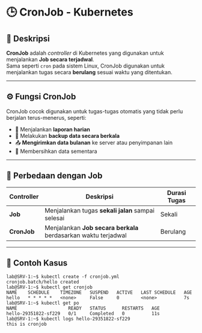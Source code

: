 # 🕒 CronJob - Kubernetes

## 📘 Deskripsi
**CronJob** adalah *controller* di Kubernetes yang digunakan untuk menjalankan **Job secara terjadwal**.  
Sama seperti `cron` pada sistem Linux, CronJob digunakan untuk menjalankan tugas secara **berulang** sesuai waktu yang ditentukan.

---

## ⚙️ Fungsi CronJob
CronJob cocok digunakan untuk tugas-tugas otomatis yang tidak perlu berjalan terus-menerus, seperti:

- 📅 Menjalankan **laporan harian**
- 💾 Melakukan **backup data secara berkala**
- 📤 **Mengirimkan data bulanan** ke server atau penyimpanan lain
- 🧹 Membersihkan data sementara

---

## 🧩 Perbedaan dengan Job
| Controller  |                                Deskripsi                       | Durasi Tugas  |
|-------------|----------------------------------------------------------------|---------------|
| **Job**     | Menjalankan tugas **sekali jalan** sampai selesai              |     Sekali    |
| **CronJob** | Menjalankan **Job secara berkala** berdasarkan waktu terjadwal |   Berulang    |

---

## 🧠 Contoh Kasus
```
lab@SRV-1:~$ kubectl create -f cronjob.yml
cronjob.batch/hello created
lab@SRV-1:~$ kubectl get cronjob
NAME    SCHEDULE    TIMEZONE   SUSPEND   ACTIVE   LAST SCHEDULE   AGE
hello   * * * * *   <none>     False     0        <none>          7s
lab@SRV-1:~$ kubectl get po
NAME                   READY   STATUS      RESTARTS   AGE
hello-29351822-sf229   0/1     Completed   0          11s
lab@SRV-1:~$ kubectl logs hello-29351822-sf229
this is cronjob
```
